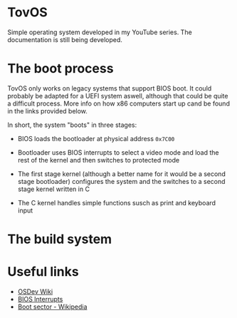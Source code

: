 # TovOS

Simple operating system developed in my YouTube series. The documentation is still being developed.

# The boot process

TovOS only works on legacy systems that support BIOS boot. It could probably be adapted for a UEFI system aswell, although that could be quite a difficult process. More info on how x86 computers start up cand be found in the links provided below.

In short, the system "boots" in three stages:

- BIOS loads the bootloader at physical address `0x7C00`

- Bootloader uses BIOS interrupts to select a video mode and load the rest of the kernel and then switches to protected mode

- The first stage kernel (although a better name for it would be a second stage bootloader) configures the system and the switches to a second stage kernel written in C

- The C kernel handles simple functions susch as print and keyboard input

# The build system






# Useful links

- [OSDev Wiki](https://wiki.osdev.org/Expanded_Main_Page)
- [BIOS Interrupts](https://ostad.nit.ac.ir/payaidea/ospic/file1615.pdf)
- [Boot sector - Wikipedia](https://en.wikipedia.org/wiki/Boot_sector)
